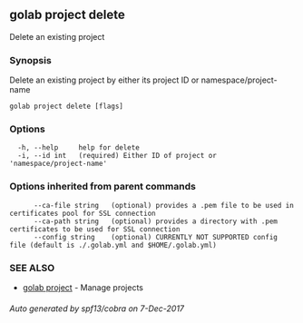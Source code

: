 ## golab project delete

Delete an existing project

### Synopsis


Delete an existing project by either its project ID or namespace/project-name

```
golab project delete [flags]
```

### Options

```
  -h, --help     help for delete
  -i, --id int   (required) Either ID of project or 'namespace/project-name'
```

### Options inherited from parent commands

```
      --ca-file string   (optional) provides a .pem file to be used in certificates pool for SSL connection
      --ca-path string   (optional) provides a directory with .pem certificates to be used for SSL connection
      --config string    (optional) CURRENTLY NOT SUPPORTED config file (default is ./.golab.yml and $HOME/.golab.yml)
```

### SEE ALSO
* [golab project](golab_project.md)	 - Manage projects

###### Auto generated by spf13/cobra on 7-Dec-2017
